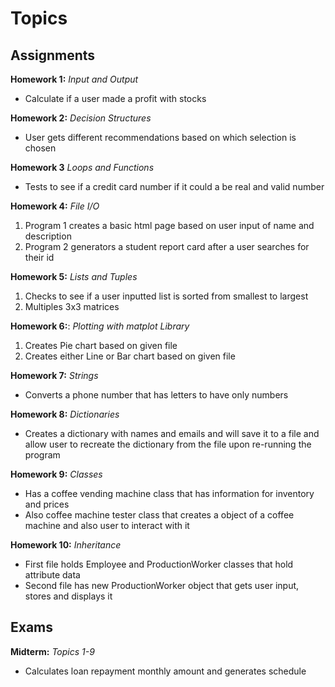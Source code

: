 # Topics
## Assignments
**Homework 1:** *Input and Output*
* Calculate if a user made a profit with stocks

**Homework 2:** *Decision Structures*
* User gets different recommendations based on which selection is chosen

**Homework 3** *Loops and Functions*
* Tests to see if a credit card number if it could a be real and valid number

**Homework 4:** *File I/O*
1. Program 1 creates a basic html page based on user input of name and description
2. Program 2 generators a student report card after a user searches for their id

**Homework 5:** *Lists and Tuples*
1. Checks to see if a user inputted list is sorted from smallest to largest
2. Multiples 3x3 matrices

**Homework 6:**: *Plotting with matplot Library*
1. Creates Pie chart based on given file
2. Creates either Line or Bar chart based on given file

**Homework 7:** *Strings*
* Converts a phone number that has letters to have only numbers

**Homework 8:** *Dictionaries*
* Creates a dictionary with names and emails and will save it to a file and allow user to recreate the dictionary from the file upon re-running the program

**Homework 9:** *Classes*
* Has a coffee vending machine class that has information for inventory and prices
* Also coffee machine tester class that creates a object of a coffee machine and also user to interact with it

**Homework 10:** *Inheritance*
* First file holds Employee and ProductionWorker classes that hold attribute data
* Second file has new ProductionWorker object that gets user input, stores and displays it 

## Exams
**Midterm:** *Topics 1-9*
* Calculates loan repayment monthly amount and generates schedule
